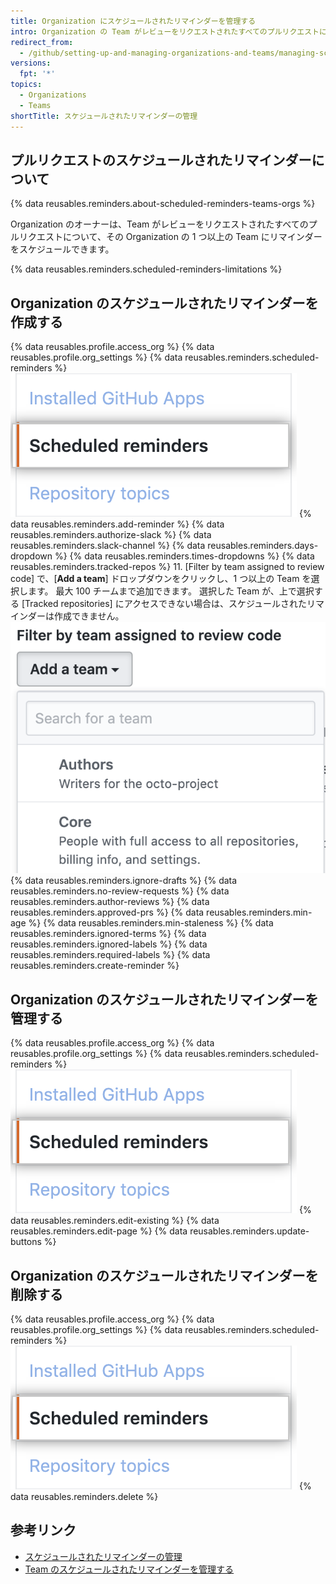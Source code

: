 ```yaml
---
title: Organization にスケジュールされたリマインダーを管理する
intro: Organization の Team がレビューをリクエストされたすべてのプルリクエストについて、Slack でリマインダーを受け取ることができます。
redirect_from:
  - /github/setting-up-and-managing-organizations-and-teams/managing-scheduled-reminders-for-your-organization
versions:
  fpt: '*'
topics:
  - Organizations
  - Teams
shortTitle: スケジュールされたリマインダーの管理
---
```


## プルリクエストのスケジュールされたリマインダーについて

{% data reusables.reminders.about-scheduled-reminders-teams-orgs %}

Organization のオーナーは、Team がレビューをリクエストされたすべてのプルリクエストについて、その Organization の 1 つ以上の Team にリマインダーをスケジュールできます。

{% data reusables.reminders.scheduled-reminders-limitations %}

## Organization のスケジュールされたリマインダーを作成する
{% data reusables.profile.access_org %}
{% data reusables.profile.org_settings %}
{% data reusables.reminders.scheduled-reminders %}
![[Scheduled reminders] ボタン](/assets/images/help/organizations/scheduled-reminders-org.png)
{% data reusables.reminders.add-reminder %}
{% data reusables.reminders.authorize-slack %}
{% data reusables.reminders.slack-channel %}
{% data reusables.reminders.days-dropdown %}
{% data reusables.reminders.times-dropdowns %}
{% data reusables.reminders.tracked-repos %}
11. [Filter by team assigned to review code] で、[**Add a team**] ドロップダウンをクリックし、1 つ以上の Team を選択します。 最大 100 チームまで追加できます。 選択した Team が、上で選択する [Tracked repositories] にアクセスできない場合は、スケジュールされたリマインダーは作成できません。 ![[Add a team] ドロップダウン](/assets/images/help/organizations/scheduled-reminders-add-teams.png)
{% data reusables.reminders.ignore-drafts %}
{% data reusables.reminders.no-review-requests %}
{% data reusables.reminders.author-reviews %}
{% data reusables.reminders.approved-prs %}
{% data reusables.reminders.min-age %}
{% data reusables.reminders.min-staleness %}
{% data reusables.reminders.ignored-terms %}
{% data reusables.reminders.ignored-labels %}
{% data reusables.reminders.required-labels %}
{% data reusables.reminders.create-reminder %}

## Organization のスケジュールされたリマインダーを管理する
{% data reusables.profile.access_org %}
{% data reusables.profile.org_settings %}
{% data reusables.reminders.scheduled-reminders %}
![[Scheduled reminders] ボタン](/assets/images/help/organizations/scheduled-reminders-org.png)
{% data reusables.reminders.edit-existing %}
{% data reusables.reminders.edit-page %}
{% data reusables.reminders.update-buttons %}

## Organization のスケジュールされたリマインダーを削除する
{% data reusables.profile.access_org %}
{% data reusables.profile.org_settings %}
{% data reusables.reminders.scheduled-reminders %}
![[Scheduled reminders] ボタン](/assets/images/help/organizations/scheduled-reminders-org.png)
{% data reusables.reminders.delete %}

## 参考リンク

- [スケジュールされたリマインダーの管理](/github/setting-up-and-managing-your-github-user-account/managing-your-scheduled-reminders)
- [Team のスケジュールされたリマインダーを管理する](/organizations/organizing-members-into-teams/managing-scheduled-reminders-for-your-team)
